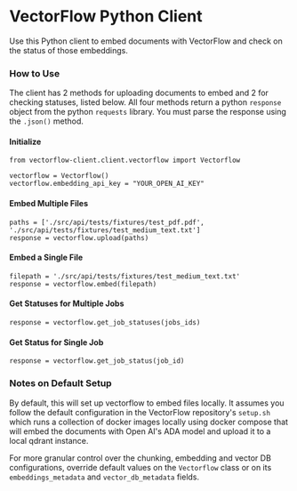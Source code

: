 # VectorFlow Python Client
Use this Python client to embed documents with VectorFlow and check on the status of those embeddings. 

### How to Use
The client has 2 methods for uploading documents to embed and 2 for checking statuses, listed below. All four methods return a python `response` object from the python `requests` library. You must parse the response using the `.json()` method. 

#### Initialize
```
from vectorflow-client.client.vectorflow import Vectorflow

vectorflow = Vectorflow()
vectorflow.embedding_api_key = "YOUR_OPEN_AI_KEY"
```

#### Embed Multiple Files
```
paths = ['./src/api/tests/fixtures/test_pdf.pdf', './src/api/tests/fixtures/test_medium_text.txt']
response = vectorflow.upload(paths)
```

#### Embed a Single File
```
filepath = './src/api/tests/fixtures/test_medium_text.txt'
response = vectorflow.embed(filepath)
```

#### Get Statuses for Multiple Jobs
```
response = vectorflow.get_job_statuses(jobs_ids)
```


#### Get Status for Single Job
```
response = vectorflow.get_job_status(job_id)
```

### Notes on Default Setup
By default, this will set up vectorflow to embed files locally. It assumes you follow the default configuration in the VectorFlow repository's `setup.sh` which runs a collection of docker images locally using docker compose that will embed the documents with Open AI's ADA model and upload it to a local qdrant instance. 

For more granular control over the chunking, embedding and vector DB configurations, override default values on the `Vectorflow` class or on its `embeddings_metadata` and `vector_db_metadata` fields.